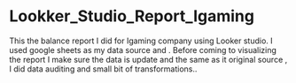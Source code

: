 # Lookker_Studio_Report_Igaming
This the balance report I did for Igaming company using Looker studio. I used google sheets as my data source and . Before coming to visualizing the report I make sure the data is update and the same as it original source , I did data auditing and small bit of transformations..
